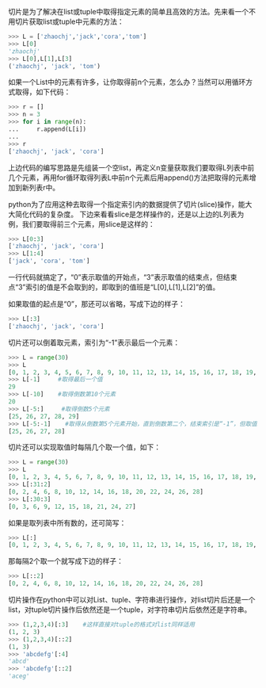 切片是为了解决在list或tuple中取得指定元素的简单且高效的方法。先来看一个不用切片获取list或tuple中元素的方法：

```py
>>> L = ['zhaochj','jack','cora','tom']
>>> L[0]
'zhaochj'
>>> L[0],L[1],L[3]
('zhaochj', 'jack', 'tom')
```

如果一个List中的元素有许多，让你取得前n个元素，怎么办？当然可以用循环方式取得，如下代码：

```py
>>> r = []
>>> n = 3
>>> for i in range(n):
...     r.append(L[i])
...
>>> r
['zhaochj', 'jack', 'cora']
```

上边代码的编写思路是先组装一个空list，再定义n变量获取我们要取得L列表中前几个元素，再用for循环取得列表L中前n个元素后用append()方法把取得的元素增加到新列表r中。

python为了应用这种去取得一个指定索引内的数据提供了切片(slice)操作，能大大简化代码的复杂度。
下边来看看slice是怎样操作的，还是以上边的L列表为例，我们要取得前三个元素，用slice是这样的：

```py
>>> L[0:3]
['zhaochj', 'jack', 'cora']
>>> L[1:4]
['jack', 'cora', 'tom']
```

一行代码就搞定了，“0”表示取值的开始点，“3”表示取值的结束点，但结束点“3”索引的值是不会取到的，即取到的值班是“L[0],L[1],L[2]”的值。

如果取值的起点是“0”，那还可以省略，写成下边的样子：

```py
>>> L[:3]
['zhaochj', 'jack', 'cora']
```

切片还可以倒着取元素，索引为“-1”表示最后一个元素：

```py
>>> L = range(30)
>>> L
[0, 1, 2, 3, 4, 5, 6, 7, 8, 9, 10, 11, 12, 13, 14, 15, 16, 17, 18, 19, 20, 21, 22, 23, 24, 25, 26, 27, 28, 29]
>>> L[-1]     #取得最后一个值
29
>>> L[-10]    #取得倒数第10个元素
20
>>> L[-5:]     #取得倒数5个元素
[25, 26, 27, 28, 29]
>>> L[-5:-1]    #取得从倒数第5个元素开始，直到倒数第二个，结束索引是“-1”，但取值时不包含此索引的元素
[25, 26, 27, 28]
```

切片还可以实现取值时每隔几个取一个值，如下：

```py
>>> L = range(30)
>>> L
[0, 1, 2, 3, 4, 5, 6, 7, 8, 9, 10, 11, 12, 13, 14, 15, 16, 17, 18, 19, 20, 21, 22, 23, 24, 25, 26, 27, 28, 29]
>>> L[:31:2]
[0, 2, 4, 6, 8, 10, 12, 14, 16, 18, 20, 22, 24, 26, 28]
>>> L[:30:3]
[0, 3, 6, 9, 12, 15, 18, 21, 24, 27]
```

如果是取列表中所有数的，还可简写：

```py
>>> L[:]
[0, 1, 2, 3, 4, 5, 6, 7, 8, 9, 10, 11, 12, 13, 14, 15, 16, 17, 18, 19, 20, 21, 22, 23, 24, 25, 26, 27, 28, 29]
```

那每隔2个取一个就写成下边的样子：

```py
>>> L[::2]
[0, 2, 4, 6, 8, 10, 12, 14, 16, 18, 20, 22, 24, 26, 28]
```

切片操作在python中可以对List、tuple、字符串进行操作，对list切片后还是一个list，对tuple切片操作后依然还是一个tuple，对字符串切片后依然还是字符串。

```py
>>> (1,2,3,4)[:3]    #这样直接对tuple的格式对list同样适用
(1, 2, 3)
>>> (1,2,3,4)[::2]
(1, 3)
>>> 'abcdefg'[:4]
'abcd'
>>> 'abcdefg'[::2]
'aceg'
```
